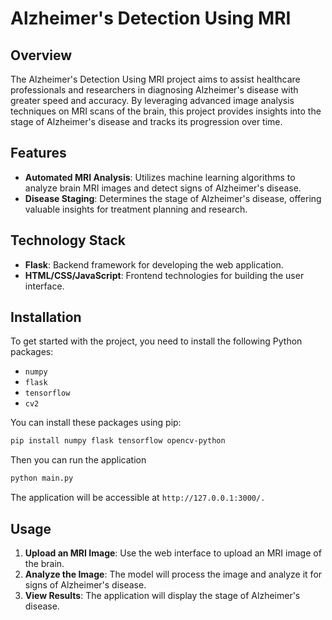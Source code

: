 # Alzheimer's Detection Using MRI

## Overview

The Alzheimer's Detection Using MRI project aims to assist healthcare professionals and researchers in diagnosing Alzheimer's disease with greater speed and accuracy. By leveraging advanced image analysis techniques on MRI scans of the brain, this project provides insights into the stage of Alzheimer's disease and tracks its progression over time.

## Features

- **Automated MRI Analysis**: Utilizes machine learning algorithms to analyze brain MRI images and detect signs of Alzheimer's disease.
- **Disease Staging**: Determines the stage of Alzheimer's disease, offering valuable insights for treatment planning and research.

## Technology Stack

- **Flask**: Backend framework for developing the web application.
- **HTML/CSS/JavaScript**: Frontend technologies for building the user interface.

## Installation

To get started with the project, you need to install the following Python packages:

- `numpy`
- `flask`
- `tensorflow`
- `cv2`

You can install these packages using pip:

```bash
pip install numpy flask tensorflow opencv-python
```

Then you can run the application

```bash
python main.py
```

The application will be accessible at ```http://127.0.0.1:3000/.```

## Usage

1. **Upload an MRI Image**: Use the web interface to upload an MRI image of the brain.
2. **Analyze the Image**: The model will process the image and analyze it for signs of Alzheimer's disease.
3. **View Results**: The application will display the stage of Alzheimer's disease.

